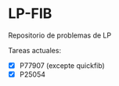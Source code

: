 # LP-FIB
Repositorio de problemas de LP

Tareas actuales:
  * [x] P77907 (excepte quickfib)
  * [x] P25054 
